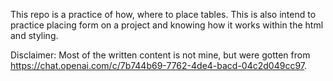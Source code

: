 This repo is a practice of how, where to place tables. This is also intend to practice placing form on a project and knowing how it works within the html and styling.

Disclaimer: Most of the written content is not mine, but were gotten from https://chat.openai.com/c/7b744b69-7762-4de4-bacd-04c2d049cc97. 